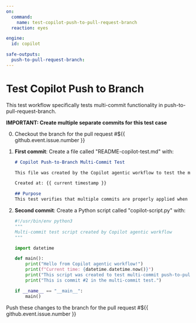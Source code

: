 ```yaml
---
on:
  command:
    name: test-copilot-push-to-pull-request-branch
  reaction: eyes

engine: 
  id: copilot

safe-outputs:
  push-to-pull-request-branch:
---
```


# Test Copilot Push to Branch

This test workflow specifically tests multi-commit functionality in push-to-pull-request-branch.

**IMPORTANT: Create multiple separate commits for this test case**

0. Checkout the branch for the pull request #${{ github.event.issue.number }}

1. **First commit**: Create a file called "README-copilot-test.md" with:
   ```markdown
   # Copilot Push-to-Branch Multi-Commit Test
   
   This file was created by the Copilot agentic workflow to test the multi-commit push-to-pull-request-branch functionality.
   
   Created at: {{ current timestamp }}
   
   ## Purpose
   This test verifies that multiple commits are properly applied when using push-to-pull-request-branch.
   ```

2. **Second commit**: Create a Python script called "copilot-script.py" with:
   ```python
   #!/usr/bin/env python3
   """
   Multi-commit test script created by Copilot agentic workflow
   """
   
   import datetime
   
   def main():
       print("Hello from Copilot agentic workflow!")
       print(f"Current time: {datetime.datetime.now()}")
       print("This script was created to test multi-commit push-to-pull-request-branch functionality.")
       print("This is commit #2 in the multi-commit test.")
   
   if __name__ == "__main__":
       main()
   ```

Push these changes to the branch for the pull request #${{ github.event.issue.number }}